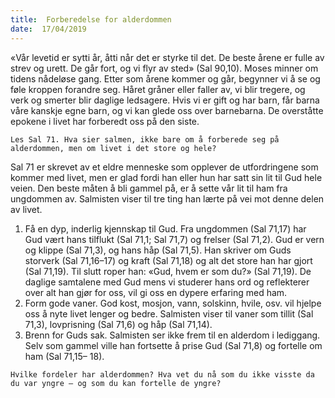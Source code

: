```yaml
---
title:  Forberedelse for alderdommen
date:  17/04/2019
---
```


«Vår levetid er sytti år, åtti når det er styrke til det. De beste årene er fulle av strev og urett. De går fort, og vi flyr av sted» (Sal 90,10). Moses minner om tidens nådeløse gang. Etter som årene kommer og går, begynner vi å se og føle kroppen forandre seg. Håret gråner eller faller av, vi blir tregere, og verk og smerter blir daglige ledsagere. Hvis vi er gift og har barn, får barna våre kanskje egne barn, og vi kan glede oss over barnebarna. De overståtte epokene i livet har forberedt oss på den siste.

`Les Sal 71. Hva sier salmen, ikke bare om å forberede seg på alderdommen, men om livet i det store og hele?`

Sal 71 er skrevet av et eldre menneske som opplever de utfordringene som kommer med livet, men er glad fordi han eller hun har satt sin lit til Gud hele veien. Den beste måten å bli gammel på, er å sette vår lit til ham fra ungdommen av. Salmisten viser til tre ting han lærte på vei mot denne delen av livet.

1. Få en dyp, inderlig kjennskap til Gud. Fra ungdommen (Sal 71,17) har Gud vært hans tilflukt (Sal 71,1; Sal 71,7) og frelser (Sal 71,2). Gud er vern og klippe (Sal 71,3), og hans håp (Sal 71,5). Han skriver om Guds storverk (Sal 71,16–17) og kraft (Sal 71,18) og alt det store han har gjort (Sal 71,19). Til slutt roper han: «Gud, hvem er som du?» (Sal 71,19). De daglige samtalene med Gud mens vi studerer hans ord og reflekterer over alt han gjør for oss, vil gi oss en dypere erfaring med ham.
2. Form gode vaner. God kost, mosjon, vann, solskinn, hvile, osv. vil hjelpe oss å nyte livet lenger og bedre. Salmisten viser til vaner som tillit (Sal 71,3), lovprisning (Sal 71,6) og håp (Sal 71,14).
3. Brenn for Guds sak. Salmisten ser ikke frem til en alderdom i lediggang. Selv som gammel ville han fortsette å prise Gud (Sal 71,8) og fortelle om ham (Sal 71,15– 18).

`Hvilke fordeler har alderdommen? Hva vet du nå som du ikke visste da du var yngre – og som du kan fortelle de yngre?`